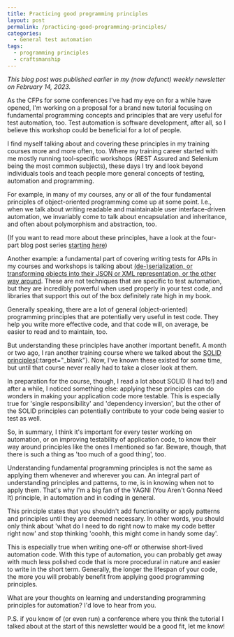```yaml
---
title: Practicing good programming principles
layout: post
permalink: /practicing-good-programming-principles/
categories:
  - General test automation
tags:
  - programming principles
  - craftsmanship
---
```

_This blog post was published earlier in my (now defunct) weekly newsletter on February 14, 2023._

As the CFPs for some conferences I've had my eye on for a while have opened, I'm working on a proposal for a brand new tutorial focusing on fundamental programming concepts and principles that are very useful for test automation, too. Test automation is software development, after all, so I believe this workshop could be beneficial for a lot of people.

I find myself talking about and covering these principles in my training courses more and more often, too. Where my training career started with me mostly running tool-specific workshops (REST Assured and Selenium being the most common subjects), these days I try and look beyond individuals tools and teach people more general concepts of testing, automation and programming.

For example, in many of my courses, any or all of the four fundamental principles of object-oriented programming come up at some point. I.e., when we talk about writing readable and maintainable user interface-driven automation, we invariably come to talk about encapsulation and inheritance, and often about polymorphism and abstraction, too.

(If you want to read more about these principles, have a look at the four-part blog post series [starting here](/the-four-pillars-of-object-oriented-programming-part-1-encapsulation/))

Another example: a fundamental part of covering writing tests for APIs in my courses and workshops is talking about [(de-)serialization, or transforming objects into their JSON or XML representation, or the other way around](/deserializing-json-and-xml-in-rest-assured-net/). These are not techniques that are specific to test automation, but they are incredibly powerful when used properly in your test code, and libraries that support this out of the box definitely rate high in my book.

Generally speaking, there are a lot of general (object-oriented) programming principles that are potentially very useful in test code. They help you write more effective code, and that code will, on average, be easier to read and to maintain, too.

But understanding these principles have another important benefit. A month or two ago, I ran another training course where we talked about the [SOLID principles](https://www.baeldung.com/solid-principles){:target="_blank"}. Now, I've known these existed for some time, but until that course never really had to take a closer look at them.

In preparation for the course, though, I read a lot about SOLID (I had to!) and after a while, I noticed something else: applying these principles can do wonders in making your application code more testable. This is especially true for 'single responsibility' and 'dependency inversion', but the other of the SOLID principles can potentially contribute to your code being easier to test as well.

So, in summary, I think it's important for every tester working on automation, or on improving testability of application code, to know their way around principles like the ones I mentioned so far. Beware, though, that there is such a thing as 'too much of a good thing', too.

Understanding fundamental programming principles is not the same as applying them whenever and wherever you can. An integral part of understanding principles and patterns, to me, is in knowing when not to apply them. That's why I'm a big fan of the YAGNI (You Aren't Gonna Need It) principle, in automation and in coding in general.

This principle states that you shouldn't add functionality or apply patterns and principles until they are deemed necessary. In other words, you should only think about 'what do I need to do right now to make my code better right now' and stop thinking 'ooohh, this might come in handy some day'.

This is especially true when writing one-off or otherwise short-lived automation code. With this type of automation, you can probably get away with much less polished code that is more procedural in nature and easier to write in the short term. Generally, the longer the lifespan of your code, the more you will probably benefit from applying good programming principles.

What are your thoughts on learning and understanding programming principles for automation? I'd love to hear from you.

P.S. if you know of (or even run) a conference where you think the tutorial I talked about at the start of this newsletter would be a good fit, let me know!